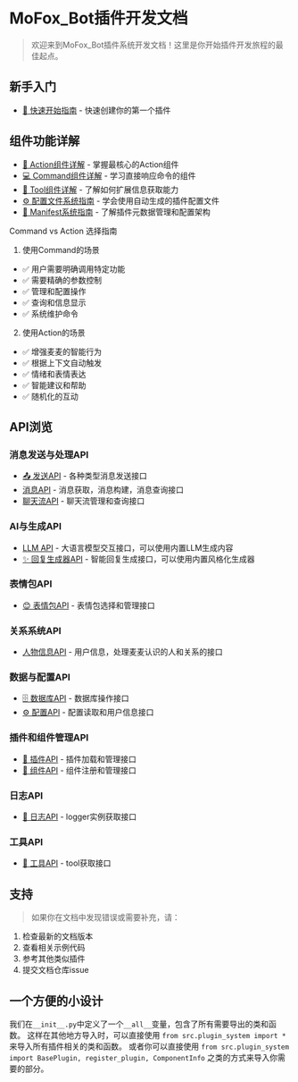 # MoFox_Bot插件开发文档

> 欢迎来到MoFox_Bot插件系统开发文档！这里是你开始插件开发旅程的最佳起点。

## 新手入门

- [📖 快速开始指南](quick-start.md) - 快速创建你的第一个插件

## 组件功能详解

- [🧱 Action组件详解](action-components.md) - 掌握最核心的Action组件
- [💻 Command组件详解](PLUS_COMMAND_GUIDE.md) - 学习直接响应命令的组件
- [🔧 Tool组件详解](tool_guide.md) - 了解如何扩展信息获取能力
- [⚙️ 配置文件系统指南](configuration-guide.md) - 学会使用自动生成的插件配置文件
- [📄 Manifest系统指南](manifest-guide.md) - 了解插件元数据管理和配置架构

Command vs Action 选择指南

1. 使用Command的场景

- ✅ 用户需要明确调用特定功能
- ✅ 需要精确的参数控制
- ✅ 管理和配置操作
- ✅ 查询和信息显示
- ✅ 系统维护命令

2. 使用Action的场景

- ✅ 增强麦麦的智能行为
- ✅ 根据上下文自动触发
- ✅ 情绪和表情表达
- ✅ 智能建议和帮助
- ✅ 随机化的互动


## API浏览

### 消息发送与处理API
- [📤 发送API](api/send-api.md) - 各种类型消息发送接口
- [消息API](api/message-api.md) - 消息获取，消息构建，消息查询接口
- [聊天流API](api/chat-api.md) - 聊天流管理和查询接口

### AI与生成API  
- [LLM API](api/llm-api.md) - 大语言模型交互接口，可以使用内置LLM生成内容
- [✨ 回复生成器API](api/generator-api.md) - 智能回复生成接口，可以使用内置风格化生成器

### 表情包API
- [😊 表情包API](api/emoji-api.md) - 表情包选择和管理接口

### 关系系统API
- [人物信息API](api/person-api.md) - 用户信息，处理麦麦认识的人和关系的接口

### 数据与配置API
- [🗄️ 数据库API](api/database-api.md) - 数据库操作接口
- [⚙️ 配置API](api/config-api.md) - 配置读取和用户信息接口

### 插件和组件管理API
- [🔌 插件API](api/plugin-manage-api.md) - 插件加载和管理接口
- [🧩 组件API](api/component-manage-api.md) - 组件注册和管理接口

### 日志API
- [📜 日志API](api/logging-api.md) - logger实例获取接口
### 工具API
- [🔧 工具API](api/tool-api.md) - tool获取接口



## 支持

> 如果你在文档中发现错误或需要补充，请：

1. 检查最新的文档版本
2. 查看相关示例代码
3. 参考其他类似插件
4. 提交文档仓库issue

## 一个方便的小设计

我们在`__init__.py`中定义了一个`__all__`变量，包含了所有需要导出的类和函数。
这样在其他地方导入时，可以直接使用 `from src.plugin_system import *` 来导入所有插件相关的类和函数。
或者你可以直接使用 `from src.plugin_system import BasePlugin, register_plugin, ComponentInfo` 之类的方式来导入你需要的部分。